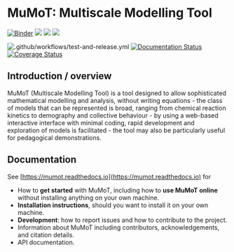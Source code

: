 # MuMoT: Multiscale Modelling Tool

[![Binder](https://mybinder.org/badge.svg)](https://mybinder.org/v2/gh/DiODeProject/MuMoT/master?filepath=docs%2FMuMoTuserManual.ipynb)
[![](https://img.shields.io/pypi/v/mumot.svg)](https://pypi.org/pypi/mumot/)
[![](https://img.shields.io/pypi/pyversions/mumot.svg)](https://pypi.org/pypi/mumot/)
[![](https://img.shields.io/pypi/l/mumot.svg)](https://pypi.org/pypi/mumot/)

![.github/workflows/test-and-release.yml](https://github.com/DiODeProject/MuMoT/workflows/.github/workflows/test-and-release.yml/badge.svg?branch=master)
[![Documentation Status](https://readthedocs.org/projects/mumot/badge/?version=latest)](https://mumot.readthedocs.io/en/latest/?badge=latest)
[![Coverage Status](https://codecov.io/github/DiODeProject/MuMoT/coverage.svg?branch=master)](https://codecov.io/gh/DiODeProject/MuMoT)

## Introduction / overview

MuMoT (Multiscale Modelling Tool) is a tool designed to allow sophisticated mathematical modelling and analysis,
without writing equations -
the class of models that can be represented is broad,
ranging from chemical reaction kinetics to
demography and collective behaviour -
by using a web-based interactive interface with minimal coding,
rapid development and exploration of models is facilitated -
the tool may also be particularly useful for pedagogical demonstrations.

## Documentation

See [https://mumot.readthedocs.io](https://mumot.readthedocs.io) for

  * How to **get started** with MuMoT,
    including how to **use MuMoT online** without installing anything on your own machine.
  * **Installation instructions**, should you want to install it on your own machine.
  * **Development**: how to report issues and how to contribute to the project.
  * Information about MuMoT including contributors, acknowledgements, and citation details.
  * API documentation.
